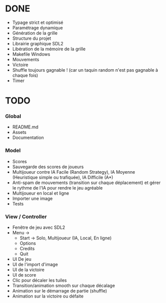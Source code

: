 # DONE

- Typage strict et optimisé
- Paramétrage dynamique
- Génération de la grille
- Structure du projet
- Librairie graphique SDL2
- Libération de la mémoire de la grille
- Makefile Windows
- Mouvements
- Victoire
- Shuffle toujours gagnable ! (car un taquin random n'est pas gagnable à chaque fois)
- Timer

# TODO

### Global

- README.md
- Assets
- Documentation

### Model
- Scores
- Sauvegarde des scores de joueurs
- Multijoueur contre IA Facile (Random Strategy), IA Moyenne (Heuristique simple ou trafiquée), IA Difficile (A*)
- Anti-spam de mouvements (transition sur chaque déplacement) et gérer le rythme de l'IA pour rendre le jeu agréable
- Multijoueur en local et ligne
- Importer une image
- Tests

### View / Controller
- Fenêtre de jeu avec SDL2
- Menu -> 
    - Start -> Solo, Multijoueur (IA, Local, En ligne) 
    - Options
    - Credits
    - Quit
- UI De jeu
- UI de l'import d'image
- UI de la victoire
- UI de score
- Clic pour décaler les tuiles
- Transition/animation smooth sur chaque décalage
- Animation sur le démarrage de partie (shuffle)
- Animation sur la victoire ou défaite
